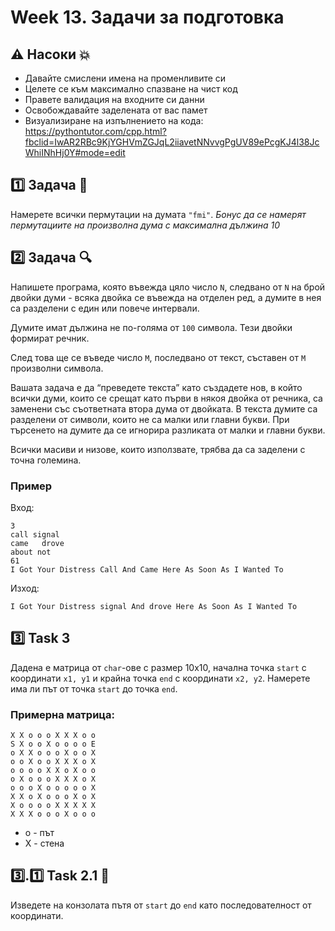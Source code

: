 # Week 13. Задачи за подготовка

## :warning: Насоки :boom: 

- Давайте смислени имена на променливите си
- Целете се към максимално спазване на чист код 
- Правете валидация на входните си данни
- Освобождавайте заделената от вас памет
- Визуализиране на изпълнението на кода: https://pythontutor.com/cpp.html?fbclid=IwAR2RBc9KjYGHVmZGJqL2iiavetNNvvgPgUV89ePcgKJ4l38JcWhiINhHj0Y#mode=edit

## :one: Задача :signal_strength:
Намерете всички пермутации на думата `"fmi"`.
*Бонус да се намерят пермутациите на произволна дума с максимална дължина 10*

## :two: Задача :mag:
Напишете програма, която въвежда цяло число `N`, следвано от `N` на брой двойки думи - всяка двойка се въвежда на отделен ред, а думите в нея са разделени с един или повече интервали.

Думите имат дължина не по-голяма от `100` символа. Тези двойки формират речник.

След това ще се въведе число `M`, последвано от текст, съставен от `М` произволни символа.

Вашата задача е да “преведете текста” като създадете нов, в който всички думи, които се срещат като първи в някоя двойка от речника, са заменени със съответната втора дума от двойката. В текста думите са разделени от символи, които не са малки или главни букви. При търсенето на думите да се игнорира разликата от малки и главни букви.
 
Всички масиви и низове, които използвате, трябва да са заделени с точна големина.

### Пример

Вход:
```
3
call signal
came   drove
about not
61
I Got Your Distress Call And Came Here As Soon As I Wanted To
```

Изход:
```
I Got Your Distress signal And drove Here As Soon As I Wanted To
```

## :three: Task 3
Дадена e матрица от `char`-ове с размер 10х10, начална точка `start` с координати `x1, y1` и крайна точка `end` с координати `x2, y2`. Намерете има ли път от точка `start` до точка `end`.

### Примерна матрица:   
```
X X o o o X X X o o   
S X o o X o o o o E   
o X X o o o X o o X   
o o X o o X X X o X   
o o o o X X o X o o   
o X o o o X X X o X   
o o o X o o o o o X   
X X o X o o o X o X   
X o o o o X X X X X   
X X X o o o X o o o
```
- o - път
- X - стена

## :three:.:one: Task 2.1 :notebook_with_decorative_cover:
Изведете на конзолата пътя от `start` до `end` като последователност от координати.